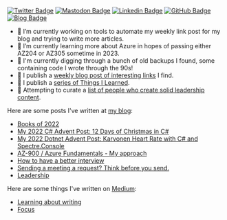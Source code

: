 [![Twitter Badge](https://img.shields.io/badge/-@mjeaton-blue?logo=twitter&logoColor=white&link=https://twitter.com/mjeaton)](https://twitter.com/mjeaton)
[![Mastodon Badge](https://img.shields.io/badge/~mjeaton-blue?logo=mastodon&logoColor=white&link=https://our.devchatter.com/web/@mjeaton)](https://our.devchatter.com/web/@mjeaton)
[![Linkedin Badge](https://img.shields.io/badge/-Michael%20Eaton-blue?logo=linkedIn)](https://www.linkedin.com/in/mjeaton/)
[![GitHub Badge](https://img.shields.io/badge/-mjeaton-blue?logo=gitHub)](https://www.github.com/mjeaton/)
[![Blog Badge](https://img.shields.io/badge/-Blog%20RSS-blue?style=flat&logo=rss&logoColor=red&link=https://samestuffdifferentday.net/feed.xml)](https://samestuffdifferentday.net/feed.xml)


- 🔭 I’m currently working on tools to automate my weekly link post for my blog and trying to write more articles.
- 🌱 I’m currently learning more about Azure in hopes of passing either AZ204 or AZ305 sometime in 2023.
- 🌱 I'm currently digging through a bunch of old backups I found, some containing code I wrote through the 90s!
- 🔭 I publish a [weekly blog post of interesting links](https://samestuffdifferentday.net/links) I find.
- 🔭 I publish a [series of Things I Learned](https://samestuffdifferentday.net/til).
- 🔭 Attempting to curate a [list of people who create solid leadership content](https://github.com/mjeaton/leadership-content-creators).

Here are some posts I've written at [my blog](https://samestuffdifferentday.net):
- [Books of 2022](https://samestuffdifferentday.net/2023/01/03/books-of-2022/)
- [My 2022 C# Advent Post: 12 Days of Christmas in C#](https://samestuffdifferentday.net/2022/12/16/12-days-of-christmas/)
- [My 2022 Dotnet Advent Post: Karvonen Heart Rate with C# and Spectre.Console](https://samestuffdifferentday.net/2022/12/10/karvonen-heart-rate/)
- [AZ-900 / Azure Fundamentals - My approach ](https://samestuffdifferentday.net/2022/09/08/az-900-azure-fundamentals-my-approach/)
- [How to have a better interview](https://samestuffdifferentday.net/2022/01/26/interviewing-tips/)
- [Sending a meeting a request? Think before you send.](https://samestuffdifferentday.net/2022/08/03/sending-a-meeting-a-request-think-before-you-send/)
- [Leadership](https://samestuffdifferentday.net/2018/12/06/leadership/)

Here are some things I've written on [Medium](https://medium.com/@mjeaton):
- [Learning about writing](https://medium.com/@mjeaton/learning-about-writing-8711a4607cde)
- [Focus](https://medium.com/@mjeaton/focus-d17a90b43bf9)
